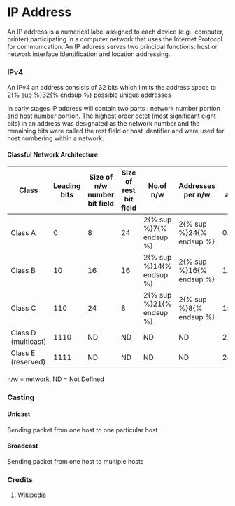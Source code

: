 # IP Address

An IP address is a numerical label assigned to each device (e.g., computer, printer) participating in a computer network that uses the Internet Protocol for communication. An IP address serves two principal functions: host or network interface identification and location addressing.

### IPv4

An IPv4 an address consists of 32 bits which limits the address space to 2{% sup %}32{% endsup %} possible unique addresses

In early stages IP address will contain two parts : network number portion and host number portion. The highest order octet (most significant eight bits) in an address was designated as the network number and the remaining bits were called the rest field or host identifier and were used for host numbering within a network.

#### Classful Network Architecture

| Class | Leading bits | Size of n/w number bit field | Size of rest bit field | No.of n/w | Addresses per n/w | Start address | End address |
| -- | -- | -- | -- | -- | -- | -- | -- |
| Class A | 0 | 8 | 24 | 2{% sup %}7{% endsup %} | 2{% sup %}24{% endsup %} | 0.0.0.0 | 127.255.255.255 |
| Class B | 10 | 16 | 16 | 2{% sup %}14{% endsup %} | 2{% sup %}16{% endsup %} | 128.0.0.0 | 191.255.255.255 |
| Class C | 110 | 24 | 8 | 2{% sup %}21{% endsup %} | 2{% sup %}8{% endsup %} | 192.0.0.0 | 223.255.255.255 |
| Class D (multicast) | 1110 | ND | ND | ND | ND | 224.0.0.0 | 239.255.255.255 |
| Class E (reserved) | 1111 | ND | ND | ND | ND | 240.0.0.0 | 255.255.255.255 |

n/w = network, ND = Not Defined

### Casting

#### Unicast

Sending packet from one host to one particular host

#### Broadcast

Sending packet from one host to multiple hosts

### Credits
1. [Wikipedia](https://en.wikipedia.org/wiki/Classful_network)